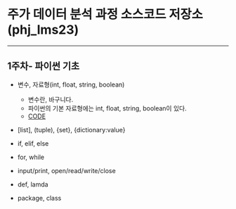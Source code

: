 # 주가 데이터 분석 과정 소스코드 저장소(phj_lms23)
----

## 1주차- 파이썬 기초

- 변수, 자료형(int, float, string, boolean)
   - 변수란, 바구니다.
   - 파이썬의 기본 자료형에는 int, float, string, boolean이 있다.
   - [CODE](https://github.com/PARKHYOUNJUNG/phj_lms23/commit/0d48af3e2a1a6bebc7dac4f608c038679dc720f1)

- [list], (tuple), {set}, {dictionary:value}
- if, elif, else
- for, while
- input/print, open/read/write/close
- def, lamda
- package, class
